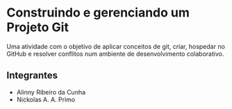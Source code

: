# Construindo e gerenciando um Projeto Git
Uma atividade com o objetivo de aplicar conceitos de git, criar, hospedar no GitHub e resolver conflitos num ambiente de desenvolvimento colaborativo.

## Integrantes
- Alinny  Ribeiro da Cunha
- Nickolas A. A. Primo
